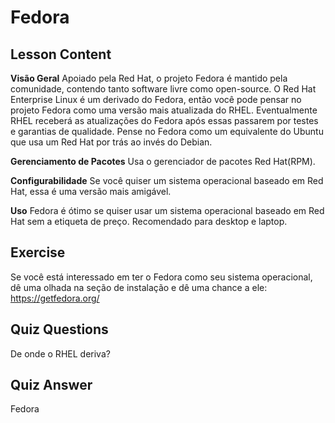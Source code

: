 # Fedora

## Lesson Content

<b>Visão Geral</b>
Apoiado pela Red Hat, o projeto Fedora é mantido pela comunidade, contendo tanto software livre como open-source. O Red Hat Enterprise Linux é um derivado do Fedora, então você pode pensar no projeto Fedora como uma versão mais atualizada do RHEL. Eventualmente RHEL receberá as atualizações do Fedora após essas passarem por testes e garantias de qualidade. Pense no Fedora como um equivalente do Ubuntu que usa um Red Hat por trás ao invés do Debian.

<b>Gerenciamento de Pacotes</b>
Usa o gerenciador de pacotes Red Hat(RPM).

<b>Configurabilidade</b>
Se você quiser um sistema operacional baseado em Red Hat, essa é uma versão mais amigável.

<b>Uso</b>
Fedora é ótimo se quiser usar um sistema operacional baseado em Red Hat sem a etiqueta de preço. Recomendado para desktop e laptop.

## Exercise

Se você está interessado em ter o Fedora como seu sistema operacional, dê uma olhada na seção de instalação e dê uma chance a ele: <a href='https://getfedora.org/'>https://getfedora.org/</a>

## Quiz Questions

De onde o RHEL deriva?

## Quiz Answer

Fedora